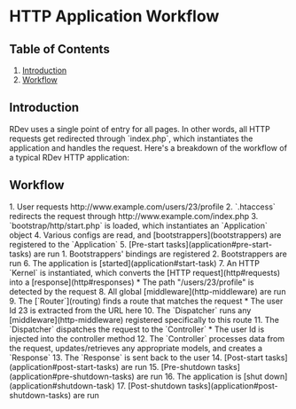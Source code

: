 # HTTP Application Workflow

## Table of Contents
1. [Introduction](#introduction)
2. [Workflow](#workflow)

<h2 id="introduction">Introduction</h2>
RDev uses a single point of entry for all pages.  In other words, all HTTP requests get redirected through `index.php`, which instantiates the application and handles the request.  Here's a breakdown of the workflow of a typical RDev HTTP application:

<h2 id="workflow">Workflow</h2>
1. User requests http://www.example.com/users/23/profile
2. `.htaccess` redirects the request through http://www.example.com/index.php
3. `bootstrap/http/start.php` is loaded, which instantiates an `Application` object
4. Various configs are read, and [bootstrappers](bootstrappers) are registered to the `Application`
5. [Pre-start tasks](application#pre-start-tasks) are run
  1. Bootstrappers' bindings are registered
  2. Bootstrappers are run
6. The application is [started](application#start-task)
7. An HTTP `Kernel` is instantiated, which converts the [HTTP request](http#requests) into a [response](http#responses)
  * The path "/users/23/profile" is detected by the request
8. All global [middleware](http-middleware) are run
9. The [`Router`](routing) finds a route that matches the request
  * The user Id 23 is extracted from the URL here
10. The `Dispatcher` runs any [middleware](http-middleware) registered specifically to this route
11. The `Dispatcher` dispatches the request to the `Controller`
  * The user Id is injected into the controller method
12. The `Controller` processes data from the request, updates/retrieves any appropriate models, and creates a `Response`
13. The `Response` is sent back to the user
14. [Post-start tasks](application#post-start-tasks) are run
15. [Pre-shutdown tasks](application#pre-shutdown-tasks) are run
16. The application is [shut down](application#shutdown-task)
17. [Post-shutdown tasks](application#post-shutdown-tasks) are run